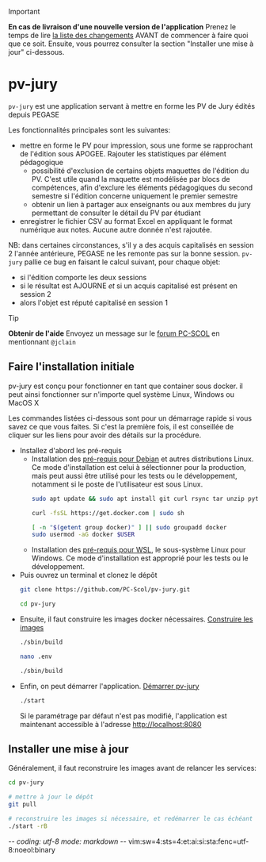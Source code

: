 > [!IMPORTANT]
> **En cas de livraison d'une nouvelle version de l'application**
> Prenez le temps de lire [la liste des changements](CHANGES.md) AVANT de
> commencer à faire quoi que ce soit. Ensuite, vous pourrez consulter la section
> "Installer une mise à jour" ci-dessous.

# pv-jury

`pv-jury` est une application servant à mettre en forme les PV de Jury édités
depuis PEGASE

Les fonctionnalités principales sont les suivantes:
- mettre en forme le PV pour impression, sous une forme se rapprochant de
  l'édition sous APOGEE. Rajouter les statistiques par élément pédagogique
  - possibilité d'exclusion de certains objets maquettes de l'édition du PV.
    C'est utile quand la maquette est modélisée par blocs de compétences, afin
    d'exclure les éléments pédagogiques du second semestre si l'édition concerne
    uniquement le premier semestre
  - obtenir un lien à partager aux enseignants ou aux membres du jury permettant
    de consulter le détail du PV par étudiant
- enregistrer le fichier CSV au format Excel en appliquant le format numérique
  aux notes. Aucune autre donnée n'est rajoutée.

NB: dans certaines circonstances, s'il y a des acquis capitalisés en session 2
l'année antérieure, PEGASE ne les remonte pas sur la bonne session. `pv-jury`
pallie ce bug en faisant le calcul suivant, pour chaque objet:
- si l'édition comporte les deux sessions
- si le résultat est AJOURNE *et*
  si un acquis capitalisé est présent en session 2
- alors l'objet est réputé capitalisé en session 1

> [!TIP]
> **Obtenir de l'aide**
> Envoyez un message sur le [forum PC-SCOL](https://forum.pc-scol.fr)
> en mentionnant `@jclain`

## Faire l'installation initiale

pv-jury est conçu pour fonctionner en tant que container sous docker. il peut
ainsi fonctionner sur n'importe quel système Linux, Windows ou MacOS X

Les commandes listées ci-dessous sont pour un démarrage rapide si vous savez ce
que vous faites. Si c'est la première fois, il est conseillée de cliquer sur les
liens pour avoir des détails sur la procédure.

* Installez d'abord les pré-requis
  * Installation des [pré-requis pour Debian](documentation/00prerequis-linux.md)
    et autres distributions Linux. Ce mode d'installation est celui à
    sélectionner pour la production, mais peut aussi être utilisé pour les tests
    ou le développement, notamment si le poste de l'utilisateur est sous Linux.
    ~~~sh
    sudo apt update && sudo apt install git curl rsync tar unzip python3 gawk
    ~~~
    ~~~sh
    curl -fsSL https://get.docker.com | sudo sh
    ~~~
    ~~~sh
    [ -n "$(getent group docker)" ] || sudo groupadd docker
    sudo usermod -aG docker $USER
    ~~~
  * Installation des [pré-requis pour WSL](documentation/00prerequis-wsl.md), le
    sous-système Linux pour Windows. Ce mode d'installation est approprié pour
    les tests ou le développement.
* Puis ouvrez un terminal et clonez le dépôt
  ~~~sh
  git clone https://github.com/PC-Scol/pv-jury.git
  ~~~
  ~~~sh
  cd pv-jury
  ~~~
* Ensuite, il faut construire les images docker nécessaires.
  [Construire les images](documentation/02construire-images.md)
  ~~~sh
  ./sbin/build
  ~~~
  ~~~sh
  nano .env
  ~~~
  ~~~sh
  ./sbin/build
  ~~~
* Enfin, on peut démarrer l'application.
  [Démarrer pv-jury](documentation/03demarrage.md)
  ~~~sh
  ./start
  ~~~
  Si le paramétrage par défaut n'est pas modifié, l'application est maintenant
  accessible à l'adresse <http://localhost:8080>

## Installer une mise à jour

Généralement, il faut reconstruire les images avant de relancer les services:
~~~sh
cd pv-jury

# mettre à jour le dépôt
git pull

# reconstruire les images si nécessaire, et redémarrer le cas échéant
./start -rB
~~~

-*- coding: utf-8 mode: markdown -*- vim:sw=4:sts=4:et:ai:si:sta:fenc=utf-8:noeol:binary
